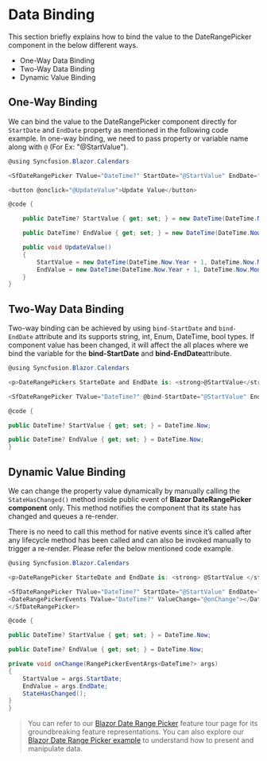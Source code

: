 # Data Binding

This section briefly explains how to bind the value to the DateRangePicker component in the below different ways.

* One-Way Data Binding
* Two-Way Data Binding
* Dynamic Value Binding

## One-Way Binding

We can bind the value to the DateRangePicker component directly for `StartDate` and `EndDate` property as mentioned in the following code example. In one-way binding, we need to pass property or variable name along with `@` (For Ex: "@StartValue").

```csharp
@using Syncfusion.Blazor.Calendars

<SfDateRangePicker TValue="DateTime?" StartDate="@StartValue" EndDate="@EndValue"></SfDateRangePicker>

<button @onclick="@UpdateValue">Update Value</button>

@code {

    public DateTime? StartValue { get; set; } = new DateTime(DateTime.Now.Year, DateTime.Now.Month, 28);

    public DateTime? EndValue { get; set; } = new DateTime(DateTime.Now.Year, DateTime.Now.Month + 1, 28);

    public void UpdateValue()
    {
        StartValue = new DateTime(DateTime.Now.Year + 1, DateTime.Now.Month, 28);
        EndValue = new DateTime(DateTime.Now.Year + 1, DateTime.Now.Month + 1, 28);
    }
}
```

## Two-Way Data Binding

Two-way binding can be achieved by using `bind-StartDate` and `bind-EndDate` attribute and its supports string, int, Enum, DateTime, bool types. If component value has been changed, it will affect the all places where we bind the variable for the **bind-StartDate** and **bind-EndDate**attribute.

```csharp
@using Syncfusion.Blazor.Calendars

<p>DateRangePickers StarteDate and EndDate is: <strong>@StartValue</strong> and <strong>@EndValue</strong></p>

<SfDateRangePicker TValue="DateTime?" @bind-StartDate="@StartValue" EndDate="@EndValue" ></SfDateRangePicker>

@code {

public DateTime? StartValue { get; set; } = DateTime.Now;

public DateTime? EndValue { get; set; } = DateTime.Now;
}
```

## Dynamic Value Binding

We can change the property value dynamically by manually calling the `StateHasChanged()` method inside public event of **Blazor DateRangePicker component** only. This method notifies the component that its state has changed and queues a re-render.

There is no need to call this method for native events since it’s called after any lifecycle method has been called and can also be invoked manually to trigger a re-render. Please refer the below mentioned code example.

```csharp
@using Syncfusion.Blazor.Calendars

<p>DateRangePicker StarteDate and EndDate is: <strong> @StartValue </strong> and <strong> @EndValue </strong></p>

<SfDateRangePicker TValue="DateTime?" StartDate="@StartValue" EndDate="@EndValue">
<DateRangePickerEvents TValue="DateTime?" ValueChange="@onChange"></DateRangePickerEvents>
</SfDateRangePicker>

@code {

public DateTime? StartValue { get; set; } = DateTime.Now;

public DateTime? EndValue { get; set; } = DateTime.Now;

private void onChange(RangePickerEventArgs<DateTime?> args)
{
    StartValue = args.StartDate;
    EndValue = args.EndDate;
    StateHasChanged();
}
}
```

> You can refer to our [Blazor Date Range Picker](https://www.syncfusion.com/blazor-components/blazor-daterangepicker) feature tour page for its groundbreaking feature representations. You can also explore our [Blazor Date Range Picker example](https://blazor.syncfusion.com/demos/daterangepicker/default-functionalities?theme=bootstrap4) to understand how to present and manipulate data.
